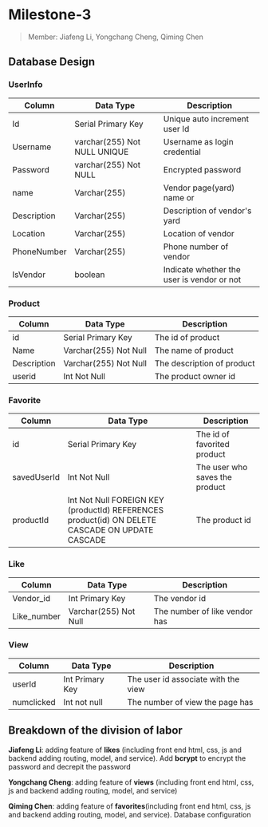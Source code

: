 # Milestone-3

> Member: Jiafeng Li, Yongchang Cheng, Qiming Chen





## Database Design



### UserInfo

| Column      | Data Type                    | Description                                |
| ----------- | ---------------------------- | ------------------------------------------ |
| Id          | Serial Primary Key           | Unique auto increment user Id              |
| Username    | varchar(255) Not NULL UNIQUE | Username as login credential               |
| Password    | varchar(255) Not NULL        | Encrypted password                         |
| name        | Varchar(255)                 | Vendor page(yard) name or                  |
| Description | Varchar(255)                 | Description of vendor's yard               |
| Location    | Varchar(255)                 | Location of vendor                         |
| PhoneNumber | Varchar(255)                 | Phone number of vendor                     |
| IsVendor    | boolean                      | Indicate whether the user is vendor or not |



### Product

| Column      | Data Type             | Description                |
| ----------- | --------------------- | -------------------------- |
| id          | Serial Primary Key    | The id of product          |
| Name        | Varchar(255) Not Null | The name of product        |
| Description | Varchar(255) Not Null | The description of product |
| userid      | Int Not Null          | The product owner id       |



### Favorite

| Column      | Data Type                                                    | Description                    |
| ----------- | ------------------------------------------------------------ | ------------------------------ |
| id          | Serial Primary Key                                           | The id of favorited product    |
| savedUserId | Int Not Null                                                 | The user who saves the product |
| productId   | Int Not Null FOREIGN KEY (productId) REFERENCES product(id) ON DELETE CASCADE ON UPDATE CASCADE | The product id                 |



### Like

| Column      | Data Type             | Description                   |
| ----------- | --------------------- | ----------------------------- |
| Vendor_id   | Int Primary Key       | The vendor id                 |
| Like_number | Varchar(255) Not Null | The number of like vendor has |



### View

| Column     | Data Type       | Description                         |
| ---------- | --------------- | ----------------------------------- |
| userId     | Int Primary Key | The user id associate with the view |
| numclicked | Int not null    | The number of view the page has     |



## Breakdown of the division of labor



**Jiafeng Li**: adding feature of **likes** (including front end html, css, js and backend adding routing, model, and service). Add **bcrypt** to encrypt the password and decrepit the password

**Yongchang Cheng**: adding feature of **views** (including front end html, css, js and backend adding routing, model, and service)

**Qiming Chen**: adding feature of **favorites**(including front end html, css, js and backend adding routing, model, and service). Database configuration



